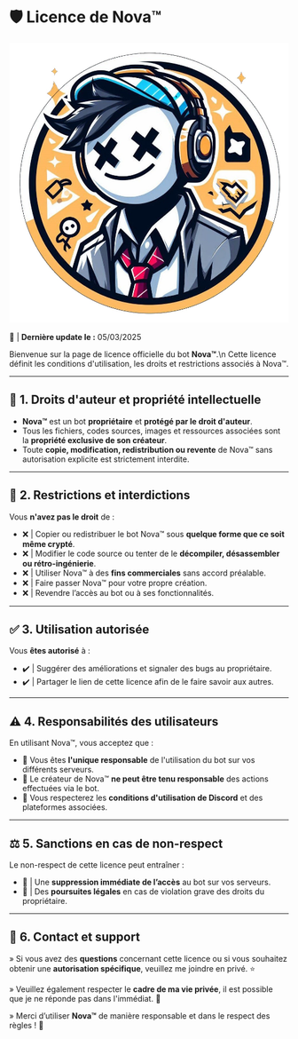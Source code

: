 # 🛡️ Licence de Nova™

![Nova™ Logo](https://raw.githubusercontent.com/CroixMiroir16/Licence/main/Nova.jpg) 

📜 | **Dernière update le :** 05/03/2025

Bienvenue sur la page de licence officielle du bot **Nova™**.\n
Cette licence définit les conditions d'utilisation, les droits et restrictions associés à Nova™.

---

## 📌 1. Droits d'auteur et propriété intellectuelle

- **Nova™** est un bot **propriétaire** et **protégé par le droit d'auteur**.
- Tous les fichiers, codes sources, images et ressources associées sont la **propriété exclusive de son créateur**.
- Toute **copie, modification, redistribution ou revente** de Nova™ sans autorisation explicite est strictement interdite.

---

## 🚫 2. Restrictions et interdictions

Vous **n'avez pas le droit** de :

- ❌ | Copier ou redistribuer le bot Nova™ sous **quelque forme que ce soit même crypté**.
- ❌ | Modifier le code source ou tenter de le **décompiler, désassembler ou rétro-ingénierie**.
- ❌ | Utiliser Nova™ à des **fins commerciales** sans accord préalable.
- ❌ | Faire passer Nova™ pour votre propre création.
- ❌ | Revendre l’accès au bot ou à ses fonctionnalités.

---

## ✅ 3. Utilisation autorisée

Vous **êtes autorisé** à :

- ✔️ | Suggérer des améliorations et signaler des bugs au propriétaire.
- ✔️ | Partager le lien de cette licence afin de le faire savoir aux autres.

---

## ⚠️ 4. Responsabilités des utilisateurs

En utilisant Nova™, vous acceptez que :

- 🔹 Vous êtes **l'unique responsable** de l'utilisation du bot sur vos différents serveurs.
- 🔹 Le créateur de Nova™ **ne peut être tenu responsable** des actions effectuées via le bot.
- 🔹 Vous respecterez les **conditions d'utilisation de Discord** et des plateformes associées.

---

## ⚖️ 5. Sanctions en cas de non-respect

Le non-respect de cette licence peut entraîner :

- 🔴 | Une **suppression immédiate de l’accès** au bot sur vos serveurs.
- 🔴 | Des **poursuites légales** en cas de violation grave des droits du propriétaire.

---

## 📩 6. Contact et support

» Si vous avez des **questions** concernant cette licence ou si vous souhaitez obtenir une **autorisation spécifique**, veuillez me joindre en privé. ⭐

» Veuillez également respecter le **cadre de ma vie privée**, il est possible que je ne réponde pas dans l'immédiat. 💖

» Merci d’utiliser **Nova™** de manière responsable et dans le respect des règles ! 🚀
